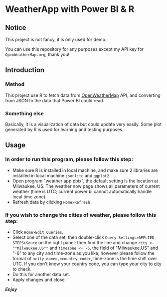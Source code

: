 # WeatherApp with Power BI & R
## Notice
This project is not fancy, it is only used for demo. 

You can use this repository for any purposes except my API key for `OpenWeatherMap.org`, thank you!
## Introduction
### Method
This project use R to fetch data from [OpenWeatherMap](http://openweathermap.org/) API, and converting from JSON to the data that Power BI could read.
### Something else
Basically, it is a visualization of data but could update very easily. Some plot generated by R is used for learning and testing purposes.
## Usage
### In order to run this program, please follow this step:
* Make sure R is installed in local machine, and make sure 2 libraries are installed in local machine `jsonlite` and `ggplot2`.
* Open program "weather app.pbix", the default setting is the location at Milwaukee, US. The weather now page shows all parameters of current weather (time is UTC; current power bi cannot automatically handle local time zone).
* Refresh data by clicking `Home>Refresh`

### If you wish to change the cities of weather, please follow this step:
* Click `Home>Edit Queries`.
* Select one of the data set, then double-click `Query Settings>APPLIED STEPS>Souce` on the right panel; then find the line and change `city <- ""Milwaukee,US""` and `timezone <- -6`, the field of "Milwaukee,US" and "-6" to any city and time-zone as you like; however please follow the format of `<city name>,<country code>`, time-zone is the time shift over UTC. If you don't know your country code, you can type your city to [city](http://openweathermap.org/city) to check.
* Do this for another data set.
* Apply changes and close.

***Enjoy***

